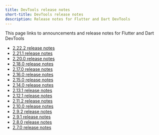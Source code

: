 ```yaml
---
title: DevTools release notes
short-title: DevTools release notes
description: Release notes for Flutter and Dart DevTools
---
```


This page links to announcements and release notes for
Flutter and Dart DevTools

* [2.22.2 release notes][]
* [2.21.1 release notes][]
* [2.20.0 release notes][]
* [2.18.0 release notes][]
* [2.17.0 release notes][]
* [2.16.0 release notes][]
* [2.15.0 release notes][]
* [2.14.0 release notes][]
* [2.13.1 release notes][]
* [2.12.1 release notes][]
* [2.11.2 release notes][]
* [2.10.0 release notes][]
* [2.9.2 release notes][]
* [2.9.1 release notes][]
* [2.8.0 release notes][]
* [2.7.0 release notes][]

[2.22.2 release notes]: {{site.url}}reference/reference/devtools/release-notes/release-notes-2.22.2
[2.21.1 release notes]: {{site.url}}/reference/devtools/release-notes/release-notes-2.21.1
[2.20.0 release notes]: {{site.url}}/reference/devtools/release-notes/release-notes-2.20.0
[2.18.0 release notes]: {{site.url}}/reference/devtools/release-notes/release-notes-2.18.0
[2.17.0 release notes]: {{site.url}}/reference/devtools/release-notes/release-notes-2.17.0
[2.16.0 release notes]: {{site.url}}/reference/devtools/release-notes/release-notes-2.16.0
[2.15.0 release notes]: {{site.url}}/reference/devtools/release-notes/release-notes-2.15.0
[2.14.0 release notes]: {{site.url}}/reference/devtools/release-notes/release-notes-2.14.0
[2.13.1 release notes]: {{site.url}}/reference/devtools/release-notes/release-notes-2.13.1
[2.12.1 release notes]: {{site.url}}/reference/devtools/release-notes/release-notes-2.12.1
[2.11.2 release notes]: {{site.url}}/reference/devtools/release-notes/release-notes-2.11.2
[2.10.0 release notes]: {{site.url}}/reference/devtools/release-notes/release-notes-2.10.0
[2.9.2 release notes]: {{site.url}}/reference/devtools/release-notes/release-notes-2.9.2
[2.9.1 release notes]: {{site.url}}/reference/devtools/release-notes/release-notes-2.9.1
[2.8.0 release notes]: {{site.url}}/reference/devtools/release-notes/release-notes-2.8.0
[2.7.0 release notes]: {{site.url}}/reference/devtools/release-notes/release-notes-2.7.0
